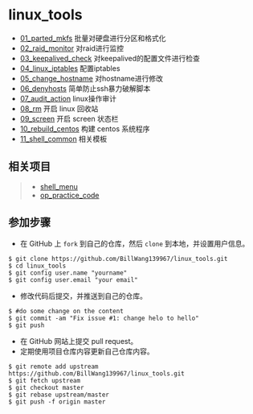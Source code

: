 # linux_tools

* [01_parted_mkfs](./01_parted_mkfs/) 批量对硬盘进行分区和格式化
* [02_raid_monitor](./02_raid_monitor/) 对raid进行监控
* [03_keepalived_check](./03_keepalived_check/) 对keepalived的配置文件进行检查
* [04_linux_iptables](./04_linux_iptables/) 配置iptables
* [05_change_hostname](./05_change_hostname/) 对hostname进行修改
* [06_denyhosts](./06_denyhosts/) 简单防止ssh暴力破解脚本
* [07_audit_action](./07_audit_action/) linux操作审计
* [08_rm](./08_rm/) 开启 linux 回收站
* [09_screen](./09_screen/) 开启 screen 状态栏
* [10_rebuild_centos](./10_rebuild_centos/) 构建 centos 系统程序
* [11_shell_common](./11_shell_common/) 相关模板

## 相关项目

> * [shell_menu](https://github.com/BillWang139967/shell_menu)
> * [op_practice_code](https://github.com/BillWang139967/op_practice_code)

## 参加步骤

* 在 GitHub 上 `fork` 到自己的仓库，然后 `clone` 到本地，并设置用户信息。
```
$ git clone https://github.com/BillWang139967/linux_tools.git
$ cd linux_tools
$ git config user.name "yourname"
$ git config user.email "your email"
```
* 修改代码后提交，并推送到自己的仓库。
```
$ #do some change on the content
$ git commit -am "Fix issue #1: change helo to hello"
$ git push
```
* 在 GitHub 网站上提交 pull request。
* 定期使用项目仓库内容更新自己仓库内容。
```
$ git remote add upstream https://github.com/BillWang139967/linux_tools.git
$ git fetch upstream
$ git checkout master
$ git rebase upstream/master
$ git push -f origin master
```
